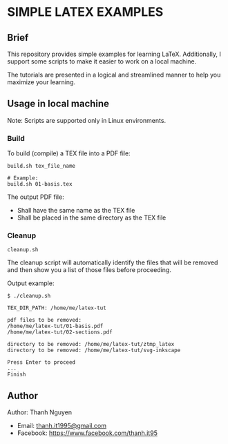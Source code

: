 # SIMPLE LATEX EXAMPLES

## Brief

This repository provides simple examples for learning LaTeX. Additionally, I support some scripts to make it easier to work on a local machine.

The tutorials are presented in a logical and streamlined manner to help you maximize your learning.

## Usage in local machine

Note: Scripts are supported only in Linux environments.

### Build

To build (compile) a TEX file into a PDF file:

```shell
build.sh tex_file_name

# Example:
build.sh 01-basis.tex
```

The output PDF file:

- Shall have the same name as the TEX file
- Shall be placed in the same directory as the TEX file

### Cleanup

```shell
cleanup.sh
```

The cleanup script will automatically identify the files that will be removed and then show you a list of those files before proceeding.

Output example:

```text
$ ./cleanup.sh

TEX_DIR_PATH: /home/me/latex-tut

pdf files to be removed:
/home/me/latex-tut/01-basis.pdf
/home/me/latex-tut/02-sections.pdf

directory to be removed: /home/me/latex-tut/ztmp_latex
directory to be removed: /home/me/latex-tut/svg-inkscape

Press Enter to proceed
...
Finish
```

## Author

Author: Thanh Nguyen

- Email: thanh.it1995@gmail.com
- Facebook: <https://www.facebook.com/thanh.it95>
